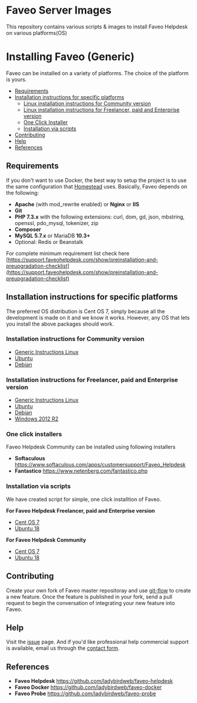# Faveo Server Images
This repository contains various scripts &amp; images to install Faveo Helpdesk on various platforms(OS)


# Installing Faveo (Generic) <!-- omit in toc -->

Faveo can be installed on a variety of platforms. The choice of the platform is yours.

- [Requirements](#requirements)
- [Installation instructions for specific platforms](#installation-instructions-for-specific-platforms)
  - [Linux installation instructions for Community version](#markdown-generic-linux-instructions)
  - [Linux installation instructions for Freelancer, paid and Enterprise version](#markdown-generic-linux-instructions-enterprise)
  - [One Click Installer](#markdown-one-click-installer)
  - [Installation via scripts](#markdown-script-installer)
- [Contributing](#markdown-contributing)
- [Help](#markdown-help)
- [References](#markdown-references)

<a id="markdown-requirements" name="requirements"></a>
## Requirements

If you don't want to use Docker, the best way to setup the project is to use the same configuration that [Homestead](https://laravel.com/docs/homestead) uses. Basically, Faveo depends on the following:

-   **Apache** (with mod_rewrite enabled) or **Nginx** or **IIS**
-   **Git**
-   **PHP 7.3.x** with the following extensions: curl, dom, gd, json, mbstring, openssl, pdo_mysql, tokenizer, zip
-   **Composer**
-   **MySQL 5.7.x** or MariaDB **10.3+**
-   Optional: Redis or Beanstalk

For complete minimum requirement list check here [https://support.faveohelpdesk.com/show/preinstallation-and-preupgradation-checklist](https://support.faveohelpdesk.com/show/preinstallation-and-preupgradation-checklist)


<a id="markdown-installation-instructions-for-specific-platforms" name="installation-instructions-for-specific-platforms"></a>
## Installation instructions for specific platforms

The preferred OS distribution is Cent OS 7, simply because all the development is made on it and we know it works. However, any OS that lets you install the above packages should work.

<a id="markdown-generic-linux-instructions" name="generic-linux-instructions"></a>
### Installation instructions for Community version
* [Generic Instructions Linux](/docs/installation/providers/community/generic.md)
* [Ubuntu](/docs/installation/providers/community/ubuntu.md)
* [Debian](/docs/installation/providers/community/debian.md)

<a id="markdown-generic-linux-instructions-enterprise" name="generic-linux-instructions-enterprise"></a>
### Installation instructions for Freelancer, paid and Enterprise version
* [Generic Instructions Linux](/docs/installation/providers/enterprise/generic.md)
* [Ubuntu](/docs/installation/providers/enterprise/ubuntu.md)
* [Debian](/docs/installation/providers/enterprise/debian.md)
* [Windows 2012 R2](https://support.faveohelpdesk.com/show/faveo-helpdesk-installation-on-windows-server-2012-r2)

<a id="markdown-one-click-installer" name="markdown-one-click-installer"></a>
### One click installers 

Faveo Helpdesk Community can be installed using following installers
- **Softaculous** https://www.softaculous.com/apps/customersupport/Faveo_Helpdesk
- **Fantastico** https://www.netenberg.com/fantastico.php

<a id="markdown-script-installer" name="markdown-script-installer"></a>
### Installation via scripts 
We have created script for simple, one click installtion of Faveo.

**For Faveo Helpdesk Freelancer, paid and Enterprise version**

* [Cent OS 7](/installation-scripts/helpdesk/centos7/readme.md)
* [Ubuntu 18](/installation-scripts/helpdesk/ubuntu18/readme.md)

**For Faveo Helpdesk Community**
* [Cent OS 7](/installation-scripts/helpdesk-community/centos7/readme.md)
* [Ubuntu 18](/installation-scripts/helpdesk/ubuntu18-community/readme.md)

<a id="markdown-contributing" name="markdown-contributing"></a>
## Contributing

Create your own fork of Faveo master repositoray and use [git-flow](https://github.com/nvie/gitflow) to create a new feature. Once the feature is published in your fork, send a pull request to begin the conversation of integrating your new feature into Faveo.

<a id="markdown-help" name="markdown-help"></a>
## Help

Visit the [issue](https://github.com/ladybirdweb/faveo-server-images/issues) page. And if you'd like professional help commercial support is available, email us through the [contact form](http://www.faveohelpdesk.com/contact-us/).

<a id="markdown-references" name="markdown-references"></a>
## References

- **Faveo Helpdesk** https://github.com/ladybirdweb/faveo-helpdesk
- **Faveo Docker** https://github.com/ladybirdweb/faveo-docker
- **Faveo Probe** https://github.com/ladybirdweb/faveo-probe
